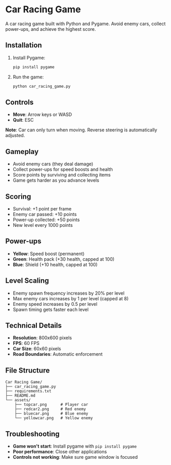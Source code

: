 # Car Racing Game

A car racing game built with Python and Pygame. Avoid enemy cars, collect power-ups, and achieve the highest score.

## Installation

1. Install Pygame:
   ```bash
   pip install pygame
   ```

2. Run the game:
   ```bash
   python car_racing_game.py
   ```

## Controls

- **Move**: Arrow keys or WASD
- **Quit**: ESC

**Note**: Car can only turn when moving. Reverse steering is automatically adjusted.

## Gameplay

- Avoid enemy cars (they deal damage)
- Collect power-ups for speed boosts and health
- Score points by surviving and collecting items
- Game gets harder as you advance levels

## Scoring

- Survival: +1 point per frame
- Enemy car passed: +10 points
- Power-up collected: +50 points
- New level every 1000 points

## Power-ups

- **Yellow**: Speed boost (permanent)
- **Green**: Health pack (+30 health, capped at 100)
- **Blue**: Shield (+10 health, capped at 100)

## Level Scaling

- Enemy spawn frequency increases by 20% per level
- Max enemy cars increases by 1 per level (capped at 8)
- Enemy speed increases by 0.5 per level
- Spawn timing gets faster each level

## Technical Details

- **Resolution**: 800x600 pixels
- **FPS**: 60 FPS
- **Car Size**: 60x60 pixels
- **Road Boundaries**: Automatic enforcement

## File Structure

```
Car Racing Game/
├── car_racing_game.py
├── requirements.txt
├── README.md
└── assets/
    ├── topcar.png      # Player car
    ├── redcar2.png     # Red enemy
    ├── bluecar.png     # Blue enemy
    └── yellowcar.png   # Yellow enemy
```

## Troubleshooting

- **Game won't start**: Install pygame with `pip install pygame`
- **Poor performance**: Close other applications
- **Controls not working**: Make sure game window is focused